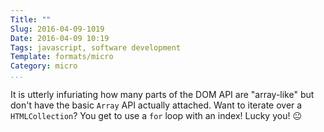 ```yaml
---
Title: ""
Slug: 2016-04-09-1019
Date: 2016-04-09 10:19
Tags: javascript, software development
Template: formats/micro
Category: micro
...
```


It is utterly infuriating how many parts of the DOM API are "array-like" but don't have the basic `Array` API actually attached. Want to iterate over a `HTMLCollection`? You get to use a `for` loop with an index! Lucky you! 😐
